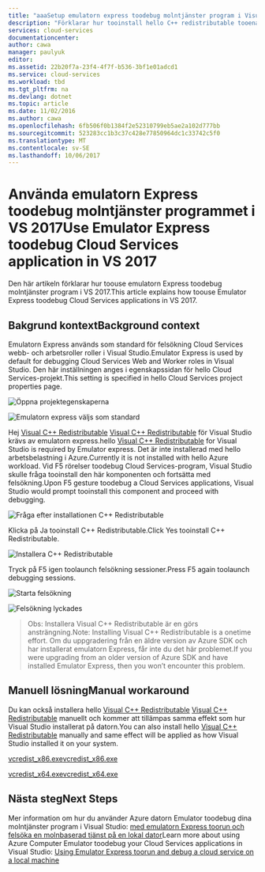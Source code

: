 ```yaml
---
title: "aaaSetup emulatorn express toodebug molntjänster program i Visual Studio | Microsoft Docs"
description: "Förklarar hur tooinstall hello C++ redistributable tooenable emulatorn Express i Visual Studio"
services: cloud-services
documentationcenter: 
author: cawa
manager: paulyuk
editor: 
ms.assetid: 22b20f7a-23f4-4f7f-b536-3bf1e01adcd1
ms.service: cloud-services
ms.workload: tbd
ms.tgt_pltfrm: na
ms.devlang: dotnet
ms.topic: article
ms.date: 11/02/2016
ms.author: cawa
ms.openlocfilehash: 6fb506f0b1384f2e52310799eb5ae2a102d777bb
ms.sourcegitcommit: 523283cc1b3c37c428e77850964dc1c33742c5f0
ms.translationtype: MT
ms.contentlocale: sv-SE
ms.lasthandoff: 10/06/2017
---
```

# <a name="use-emulator-express-toodebug-cloud-services-application-in-vs-2017"></a><span data-ttu-id="17a8f-103">Använda emulatorn Express toodebug molntjänster programmet i VS 2017</span><span class="sxs-lookup"><span data-stu-id="17a8f-103">Use Emulator Express toodebug Cloud Services application in VS 2017</span></span>
<span data-ttu-id="17a8f-104">Den här artikeln förklarar hur toouse emulatorn Express toodebug molntjänster program i VS 2017.</span><span class="sxs-lookup"><span data-stu-id="17a8f-104">This article explains how toouse Emulator Express toodebug Cloud Services applications in VS 2017.</span></span>

## <a name="background-context"></a><span data-ttu-id="17a8f-105">Bakgrund kontext</span><span class="sxs-lookup"><span data-stu-id="17a8f-105">Background context</span></span>
<span data-ttu-id="17a8f-106">Emulatorn Express används som standard för felsökning Cloud Services webb- och arbetsroller roller i Visual Studio.</span><span class="sxs-lookup"><span data-stu-id="17a8f-106">Emulator Express is used by default for debugging Cloud Services Web and Worker roles in Visual Studio.</span></span> <span data-ttu-id="17a8f-107">Den här inställningen anges i egenskapssidan för hello Cloud Services-projekt.</span><span class="sxs-lookup"><span data-stu-id="17a8f-107">This setting is specified in hello Cloud Services project properties page.</span></span>

![Öppna projektegenskaperna][0]

![Emulatorn express väljs som standard][1]

<span data-ttu-id="17a8f-110">Hej [Visual C++ Redistributable] [ Visual C++ Redistributable] för Visual Studio krävs av emulatorn express.</span><span class="sxs-lookup"><span data-stu-id="17a8f-110">hello [Visual C++ Redistributable][Visual C++ Redistributable] for Visual Studio is required by Emulator express.</span></span> <span data-ttu-id="17a8f-111">Det är inte installerad med hello arbetsbelastning i Azure.</span><span class="sxs-lookup"><span data-stu-id="17a8f-111">Currently it is not installed with hello Azure workload.</span></span> <span data-ttu-id="17a8f-112">Vid F5 rörelser toodebug Cloud Services-program, Visual Studio skulle fråga tooinstall den här komponenten och fortsätta med felsökning.</span><span class="sxs-lookup"><span data-stu-id="17a8f-112">Upon F5 gesture toodebug a Cloud Services applications, Visual Studio would prompt tooinstall this component and proceed with debugging.</span></span>

![Fråga efter installationen C++ Redistributable][2]

<span data-ttu-id="17a8f-114">Klicka på Ja tooinstall C++ Redistributable.</span><span class="sxs-lookup"><span data-stu-id="17a8f-114">Click Yes tooinstall C++ Redistributable.</span></span>

![Installera C++ Redistributable][3]

<span data-ttu-id="17a8f-116">Tryck på F5 igen toolaunch felsökning sessioner.</span><span class="sxs-lookup"><span data-stu-id="17a8f-116">Press F5 again toolaunch debugging sessions.</span></span>

![Starta felsökning][4]

![Felsökning lyckades][5]

> <span data-ttu-id="17a8f-119">Obs: Installera Visual C++ Redistributable är en görs ansträngning.</span><span class="sxs-lookup"><span data-stu-id="17a8f-119">Note: Installing Visual C++ Redistributable is a onetime effort.</span></span> <span data-ttu-id="17a8f-120">Om du uppgradering från en äldre version av Azure SDK och har installerat emulatorn Express, får inte du det här problemet.</span><span class="sxs-lookup"><span data-stu-id="17a8f-120">If you were upgrading from an older version of Azure SDK and have installed Emulator Express, then you won’t encounter this problem.</span></span>
> 
> 

## <a name="manual-workaround"></a><span data-ttu-id="17a8f-121">Manuell lösning</span><span class="sxs-lookup"><span data-stu-id="17a8f-121">Manual workaround</span></span>
<span data-ttu-id="17a8f-122">Du kan också installera hello [Visual C++ Redistributable] [ Visual C++ Redistributable] manuellt och kommer att tillämpas samma effekt som hur Visual Studio installerat på datorn.</span><span class="sxs-lookup"><span data-stu-id="17a8f-122">You can also install hello [Visual C++ Redistributable][Visual C++ Redistributable] manually and same effect will be applied as how Visual Studio installed it on your system.</span></span>

<span data-ttu-id="17a8f-123">[vcredist_x86.exe][vcredist_x86.exe]</span><span class="sxs-lookup"><span data-stu-id="17a8f-123">[vcredist_x86.exe][vcredist_x86.exe]</span></span>

<span data-ttu-id="17a8f-124">[vcredist_x64.exe][vcredist_x64.exe]</span><span class="sxs-lookup"><span data-stu-id="17a8f-124">[vcredist_x64.exe][vcredist_x64.exe]</span></span>

## <a name="next-steps"></a><span data-ttu-id="17a8f-125">Nästa steg</span><span class="sxs-lookup"><span data-stu-id="17a8f-125">Next Steps</span></span>
<span data-ttu-id="17a8f-126">Mer information om hur du använder Azure datorn Emulator toodebug dina molntjänster program i Visual Studio: [med emulatorn Express toorun och felsöka en molnbaserad tjänst på en lokal dator][Using Emulator Express toorun and debug a cloud service on a local machine]</span><span class="sxs-lookup"><span data-stu-id="17a8f-126">Learn more about using Azure Computer Emulator toodebug your Cloud Services applications in Visual Studio: [Using Emulator Express toorun and debug a cloud service on a local machine][Using Emulator Express toorun and debug a cloud service on a local machine]</span></span>

[Visual C++ Redistributable]:https://www.microsoft.com/en-us/download/details.aspx?id=30679
[vcredist_x86.exe]:https://download.microsoft.com/download/1/6/B/16B06F60-3B20-4FF2-B699-5E9B7962F9AE/VSU_4/vcredist_x86.exe
[vcredist_x64.exe]:https://download.microsoft.com/download/1/6/B/16B06F60-3B20-4FF2-B699-5E9B7962F9AE/VSU_4/vcredist_x64.exe
[Using Emulator Express toorun and debug a cloud service on a local machine]:https://azure.microsoft.com/en-us/documentation/articles/vs-azure-tools-emulator-express-debug-run/

[0]: ./media/cloud-services-emulator-express-fix/vs-05.png
[1]: ./media/cloud-services-emulator-express-fix/vs-06.png
[2]: ./media/cloud-services-emulator-express-fix/vs-01.png
[3]: ./media/cloud-services-emulator-express-fix/vs-02.png
[4]: ./media/cloud-services-emulator-express-fix/vs-03.png
[5]: ./media/cloud-services-emulator-express-fix/vs-04.png
